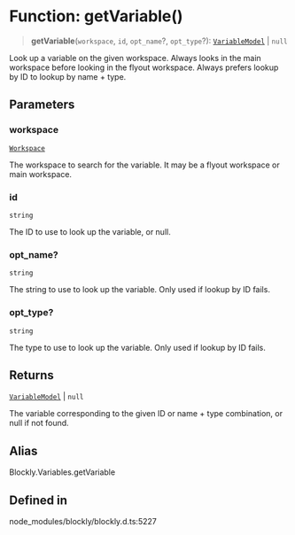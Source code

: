 # Function: getVariable()

> **getVariable**(`workspace`, `id`, `opt_name`?, `opt_type`?): [`VariableModel`](../../classes/VariableModel.md) \| `null`

Look up a variable on the given workspace.
Always looks in the main workspace before looking in the flyout workspace.
Always prefers lookup by ID to lookup by name + type.

## Parameters

### workspace

[`Workspace`](../../classes/Workspace.md)

The workspace to search for the
variable. It may be a flyout workspace or main workspace.

### id

`string`

The ID to use to look up the variable, or null.

### opt_name?

`string`

The string to use to look up the variable.
Only used if lookup by ID fails.

### opt_type?

`string`

The type to use to look up the variable.
Only used if lookup by ID fails.

## Returns

[`VariableModel`](../../classes/VariableModel.md) \| `null`

The variable corresponding to the given ID
or name + type combination, or null if not found.

## Alias

Blockly.Variables.getVariable

## Defined in

node_modules/blockly/blockly.d.ts:5227
